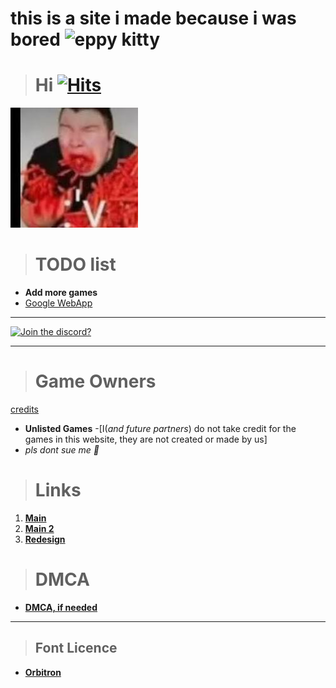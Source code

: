# this is a site i made because i was bored  ![eppy kitty](https://encrypted-tbn0.gstatic.com/images?q=tbn:ANd9GcS6LGAHMZXZDIzJOfhzRp5WDz5JjIzGzgYpig&s)


> # **Hi** [![Hits](https://hits.seeyoufarm.com/api/count/incr/badge.svg?url=https%3A%2F%2Fnintendoboi22.github.io%2Fpancake.pookie.apple%2F&count_bg=%23AF11F6&title_bg=%235C5C5C&icon=github.svg&icon_color=%23AF11F6&title=Views&edge_flat=false)](https://hits.seeyoufarm.com)
![🥵](images/spicey.png)

> # TODO list
-  **Add more games**
-  [Google WebApp](https://support.google.com/googleplay/work/answer/9147423?hl=en)
---
[![Join the discord?](https://invidget.switchblade.xyz/XczEHXJKGe)](https://discord.gg/XczEHXJKGe)

---

> # Game Owners
[credits](https://github.com/Nintendoboi222/games/blob/main/credits.md)

  - **Unlisted Games**
        -[I(*and future partners*) do not take credit for the games in this website, they are not created or made by us]
- *pls dont sue me 🥺*

> # Links
1. **[Main](https://nintendoboi22.github.io)**
2. **[Main 2](https://nintendoboi222.github.io)**
3. **[Redesign](https://nintendoboi222.github.io/redesign-test)**
  
> # DMCA
- **[DMCA, if needed](https://nintendoboi222.github.io/licence-stuff/dmca)**
---
> ## Font Licence
- **[Orbitron](https://fonts.google.com/specimen/Orbitron/license?categoryFilters=Appearance:%2FTheme%2FTechno)**

